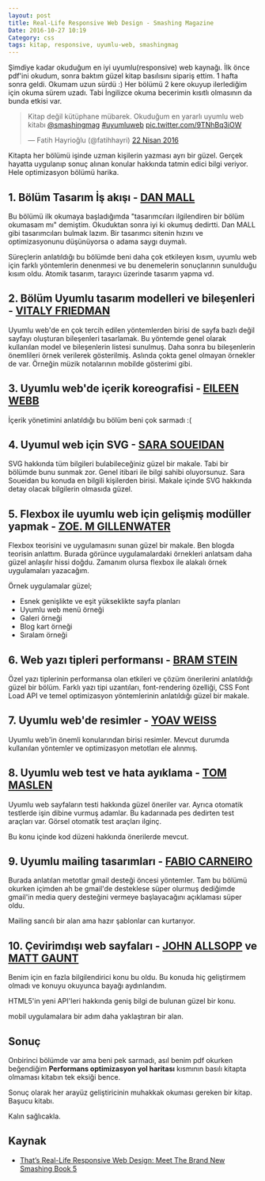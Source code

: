 ```yaml
---
layout: post
title: Real-Life Responsive Web Design - Smashing Magazine
Date: 2016-10-27 10:19
Category: css
tags: kitap, responsive, uyumlu-web, smashingmag
---
```



Şimdiye kadar okuduğum en iyi uyumlu(responsive) web kaynağı. İlk önce pdf'ini okudum, sonra baktım güzel kitap basılısını sipariş ettim. 1 hafta sonra geldi. Okumam uzun sürdü :) Her bölümü 2 kere okuyup ilerlediğim için okuma sürem uzadı. Tabi İngilizce okuma becerimin kısıtlı olmasının da bunda etkisi var.

<blockquote class="twitter-tweet" data-lang="tr"><p lang="tr" dir="ltr">Kitap değil kütüphane mübarek. Okuduğum en yararlı uyumlu web kitabı <a href="https://twitter.com/smashingmag">@smashingmag</a> <a href="https://twitter.com/hashtag/uyumluweb?src=hash">#uyumluweb</a> <a href="https://t.co/9TNhBq3iOW">pic.twitter.com/9TNhBq3iOW</a></p>&mdash; Fatih Hayrioğlu (@fatihhayri) <a href="https://twitter.com/fatihhayri/status/723446116788895744">22 Nisan 2016</a></blockquote>
<script async src="//platform.twitter.com/widgets.js" charset="utf-8"></script>

Kitapta her bölümü işinde uzman kişilerin yazması ayrı bir güzel. Gerçek hayatta uygulanıp sonuç alınan konular hakkında tatmin edici bilgi veriyor. Hele optimizasyon bölümü harika.

## 1. Bölüm Tasarım İş akışı - [DAN MALL](https://twitter.com/danielmall)

Bu bölümü ilk okumaya başladığımda "tasarımcıları ilgilendiren bir bölüm okumasam mı" demiştim. Okuduktan sonra iyi ki okumuş dedirtti. Dan MALL gibi tasarımcıları bulmak lazım. Bir tasarımcı sitenin hızını ve optimizasyonunu düşünüyorsa o adama saygı duymalı. 

Süreçlerin anlatıldığı bu bölümde beni daha çok etkileyen kısım, uyumlu web için farklı yöntemlerin denenmesi ve bu denemelerin sonuçlarının sunulduğu kısım oldu. Atomik tasarım, tarayıcı üzerinde tasarım yapma vd.

## 2. Bölüm Uyumlu tasarım modelleri ve bileşenleri - [VITALY FRIEDMAN](https://twitter.com/smashingmag)

Uyumlu web'de en çok tercih edilen yöntemlerden birisi de sayfa bazlı değil sayfayı oluşturan bileşenleri tasarlamak. Bu yöntemde genel olarak kullanılan model ve bileşenlerin listesi sunulmuş. Daha sonra bu bileşenlerin önemlileri örnek verilerek gösterilmiş. Aslında çokta genel olmayan örnekler de var. Örneğin müzik notalarının mobilde gösterimi gibi.

## 3. Uyumlu web'de içerik koreografisi - [EILEEN WEBB](https://twitter.com/webmeadow)

İçerik yönetimini anlatıldığı bu bölüm beni çok sarmadı :(

## 4. Uyumul web için SVG - [SARA SOUEIDAN](https://twitter.com/sarasoueidan)

SVG hakkında tüm bilgileri bulabileceğiniz güzel bir makale. Tabi bir bölümde bunu sunmak zor. Genel itibari ile bilgi sahibi oluyorsunuz. Sara Soueidan bu konuda en bilgili kişilerden birisi. Makale içinde SVG hakkında detay olacak bilgilerin olmasıda güzel.

## 5. Flexbox ile uyumlu web için gelişmiş modüller yapmak - [ZOE. M GILLENWATER](https://twitter.com/zomigi)

Flexbox teorisini ve uygulamasını sunan güzel bir makale. Ben blogda teorisin anlattım. Burada görünce uygulamalardaki örnekleri anlatsam daha güzel anlaşılır hissi doğdu. Zamanım olursa flexbox ile alakalı örnek uygulamaları yazacağım.

Örnek uygulamalar güzel;

 - Esnek genişlikte ve eşit yükseklikte sayfa planları
 - Uyumlu web menü örneği
 - Galeri örneği
 - Blog kart örneği
 - Sıralam örneği

## 6. Web yazı tipleri performansı - [BRAM STEIN](https://twitter.com/bram_stein)

Özel yazı tiplerinin performansa olan etkileri ve çözüm önerilerini anlatıldığı güzel bir bölüm. Farklı yazı tipi uzantıları, font-rendering özelliği, CSS Font Load API ve temel optimizasyon yöntemlerinin anlatıldığı güzel bir makale.

## 7. Uyumlu web'de resimler - [YOAV WEISS](https://twitter.com/yoavweiss)

Uyumlu web'in önemli konularından birisi resimler. Mevcut durumda kullanılan yöntemler ve optimizasyon metotları ele alınmış.

## 8. Uyumlu web test ve hata ayıklama - [TOM MASLEN](https://twitter.com/tmaslen)

Uyumlu web sayfaların testi hakkında güzel öneriler var. Ayrıca otomatik testlerde işin dibine vurmuş adamlar. Bu kadarınada pes dedirten test araçları var. Görsel otomatik test araçları ilginç.

Bu konu içinde kod düzeni hakkında önerilerde mevcut.

## 9. Uyumlu mailing tasarımları - [FABIO CARNEIRO](https://twitter.com/flcarneiro)

Burada anlatılan metotlar gmail desteği öncesi yöntemler. Tam bu bölümü okurken içimden ah be gmail'de desteklese süper olurmuş dediğimde gmail'in media query desteğini vermeye başlayacağını açıklaması süper oldu.

Mailing sancılı bir alan ama hazır şablonlar can kurtarıyor.

## 10. Çevirimdışı web sayfaları - [JOHN ALLSOPP](https://twitter.com/johnallsopp) ve [MATT GAUNT](https://twitter.com/gauntface)

Benim için en fazla bilgilendirici konu bu oldu. Bu konuda hiç geliştirmem olmadı ve konuyu okuyunca bayağı aydınlandım. 

HTML5'in yeni API'leri hakkında geniş bilgi de bulunan güzel bir konu.

mobil uygulamalara bir adım daha yaklaştıran bir alan.

## Sonuç

Onbirinci bölümde var ama beni pek sarmadı, asıl benim pdf okurken beğendiğim **Performans optimizasyon yol haritası** kısmının basılı kitapta olmaması kitabın tek eksiği bence. 

Sonuç olarak her arayüz geliştiricinin muhakkak okuması gereken bir kitap. Başucu kitabı. 

Kalın sağlıcakla.

## Kaynak

 - [That’s Real-Life Responsive Web Design: Meet The Brand New Smashing Book 5](https://www.smashingmagazine.com/2015/03/real-life-responsive-web-design-smashing-book-5/)